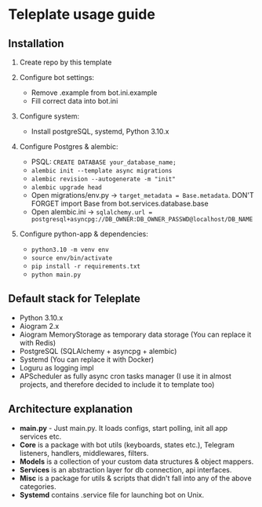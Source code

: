 # Teleplate usage guide

## Installation
1) Create repo by this template

2) Configure bot settings:
   - Remove .example from bot.ini.example
   - Fill correct data into bot.ini
   
3) Configure system:
   - Install postgreSQL, systemd, Python 3.10.x
   
4) Configure Postgres & alembic:
   - PSQL: `CREATE DATABASE your_database_name;`
   - `alembic init --template async migrations`
   - `alembic revision --autogenerate -m "init"`
   - `alembic upgrade head`
   - Open migrations/env.py -> `target_metadata = Base.metadata`. DON'T FORGET import Base from bot.services.database.base
   - Open alembic.ini -> `sqlalchemy.url = postgresql+asyncpg://DB_OWNER:DB_OWNER_PASSWD@localhost/DB_NAME`
   
5) Configure python-app & dependencies:
   - `python3.10 -m venv env`
   - `source env/bin/activate`
   - `pip install -r requirements.txt`
   - `python main.py`


## Default stack for Teleplate
- Python 3.10.x
- Aiogram 2.x
- Aiogram MemoryStorage as temporary data storage (You can replace it with Redis)
- PostgreSQL (SQLAlchemy + asyncpg + alembic)
- Systemd (You can replace it with Docker)
- Loguru as logging impl
- APScheduler as fully async cron tasks manager (I use it in almost projects, and therefore decided to include it to template too)

## Architecture explanation
- **main.py** - Just main.py. It loads configs, start polling, init all app services etc.
- **Core** is a package with bot utils (keyboards, states etc.), Telegram listeners, handlers, middlewares, filters.
- **Models** is a collection of your custom data structures & object mappers.
- **Services** is an abstraction layer for db connection, api interfaces.
- **Misc** is a package for utils & scripts that didn't fall into any of the above categories.
- **Systemd** contains .service file for launching bot on Unix.
